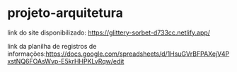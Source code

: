 # projeto-arquitetura
link do site disponibilizado: https://glittery-sorbet-d733cc.netlify.app/

link da planilha de registros de informações:https://docs.google.com/spreadsheets/d/1HsuGVrBFPAXejV4PxstNQ6FOAsWvp-E5krHHPKLvRqw/edit
